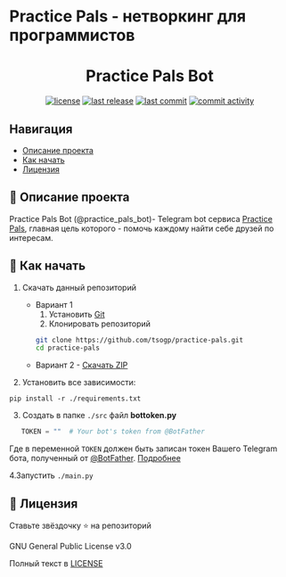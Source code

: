 # Practice Pals - нетворкинг для программистов

<h1 align="center"> Practice Pals Bot </h1>

<p align="center">
  <a href="https://github.com/tsogp/practice-pals/blob/main/LICENSE" target="_blank"> <img alt="license" src="https://img.shields.io/github/license/tsogp/practice-pals?style=for-the-badge&labelColor=090909"></a>
  <a href="https://github.com/tsogp/practice-pals/releases/latest" target="_blank"> <img alt="last release" src="https://img.shields.io/github/v/release/tsogp/practice-pals?style=for-the-badge&labelColor=090909"></a>
  <a href="https://github.com/tsogp/practice-pals/commits/main" target="_blank"> <img alt="last commit" src="https://img.shields.io/github/last-commit/tsogp/practice-pals?style=for-the-badge&labelColor=090909"></a>
  <a href="https://github.com/tsogp/practice-pals/graphs/contributors" target="_blank"> <img alt="commit activity" src="https://img.shields.io/github/commit-activity/m/tsogp/practice-pals?style=for-the-badge&labelColor=090909"></a>
</p>

## Навигация

* [Описание проекта](#chapter-0)
* [Как начать](#chapter-1)
* [Лицензия](#chapter-5)

<a id="chapter-0"></a>

## :page_facing_up: Описание проекта

Practice Pals Bot (@practice_pals_bot)- Telegram bot сервиса [Practice Pals]("https://t.me/practicepals"), главная цель
которого - помочь каждому найти себе друзей по интересам.

<a id="chapter-1"></a>

## :hammer: Как начать

1. Скачать данный репозиторий
    * Вариант 1
        1. Установить [Git](https://git-scm.com/download)
        2. Клонировать репозиторий
       ```bash
       git clone https://github.com/tsogp/practice-pals.git
       cd practice-pals
       ```
    * Вариант 2 - [Скачать ZIP](https://github.com/tsogp/practice-pals/archive/refs/heads/main.zip)

2. Установить все зависимости:

```commandline
pip install -r ./requirements.txt
```

3. Создать в папке `./src` файл **bottoken.py**

```python
   TOKEN = ""  # Your bot's token from @BotFather
```

Где в переменной `TOKEN` должен быть записан токен Вашего Telegram бота, полученный от
[@BotFather](https://t.me/botfather). [Подробнее](https://tlgrm.ru/docs/bots#botfather)

4.Запустить `./main.py`

<a id="chapter-5"></a>

## :open_hands: Лицензия

Ставьте звёздочку ⭐️ на репозиторий

GNU General Public License v3.0

Полный текст в [LICENSE](LICENSE)

